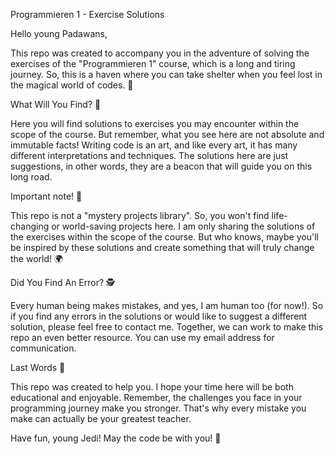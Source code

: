 Programmieren 1 - Exercise Solutions

Hello young Padawans,

This repo was created to accompany you in the adventure of solving the exercises of the "Programmieren 1" course, which is a long and tiring journey. So, this is a haven where you can take shelter when you feel lost in the magical world of codes. 🚢

What Will You Find? 🧐

Here you will find solutions to exercises you may encounter within the scope of the course. But remember, what you see here are not absolute and immutable facts! Writing code is an art, and like every art, it has many different interpretations and techniques. The solutions here are just suggestions, in other words, they are a beacon that will guide you on this long road.

Important note! 📝

This repo is not a "mystery projects library". So, you won't find life-changing or world-saving projects here. I am only sharing the solutions of the exercises within the scope of the course. But who knows, maybe you'll be inspired by these solutions and create something that will truly change the world! 🌍

Did You Find An Error? 🕵️

Every human being makes mistakes, and yes, I am human too (for now!). So if you find any errors in the solutions or would like to suggest a different solution, please feel free to contact me. Together, we can work to make this repo an even better resource. You can use my email address for communication.

Last Words 🎤

This repo was created to help you. I hope your time here will be both educational and enjoyable. Remember, the challenges you face in your programming journey make you stronger. That's why every mistake you make can actually be your greatest teacher.

Have fun, young Jedi! May the code be with you! 🚀
